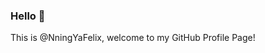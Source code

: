 ### Hello 👋
<!--<p><img src="https://count.getloli.com/get/@:NingYaFelix" alt=":NingYaFelix" /></p>-->

<!--![YaningLuo GitHub stats](https://github-readme-stats.vercel.app/api?username=NingYaFelix&show_icons=true&theme=radical)-->
<!--![YaningLuo GitHub stats](https://github-readme-stats.vercel.app/api?username=NingYaFelix&show_icons=true&hide=stars,commits,prs,issues,contribs)-->
This is @NningYaFelix, welcome to my GitHub Profile Page!

